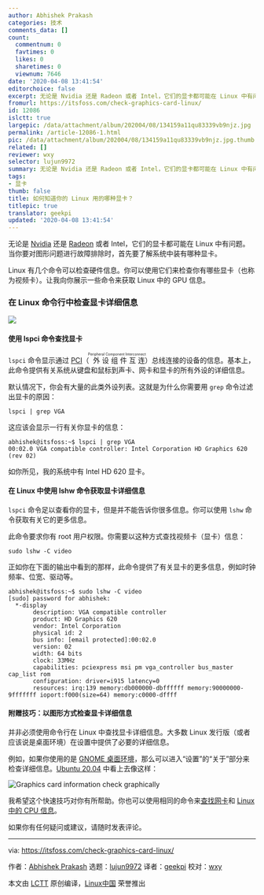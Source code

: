 ```yaml
---
author: Abhishek Prakash
categories: 技术
comments_data: []
count:
  commentnum: 0
  favtimes: 0
  likes: 0
  sharetimes: 0
  viewnum: 7646
date: '2020-04-08 13:41:54'
editorchoice: false
excerpt: 无论是 Nvidia 还是 Radeon 或者 Intel，它们的显卡都可能在 Linux 中有问题。当你要对图形问题进行故障排除时，首先要了解系统中装有哪种显卡。
fromurl: https://itsfoss.com/check-graphics-card-linux/
id: 12086
islctt: true
largepic: /data/attachment/album/202004/08/134159a11qu83339vb9njz.jpg
permalink: /article-12086-1.html
pic: /data/attachment/album/202004/08/134159a11qu83339vb9njz.jpg.thumb.jpg
related: []
reviewer: wxy
selector: lujun9972
summary: 无论是 Nvidia 还是 Radeon 或者 Intel，它们的显卡都可能在 Linux 中有问题。当你要对图形问题进行故障排除时，首先要了解系统中装有哪种显卡。
tags:
- 显卡
thumb: false
title: 如何知道你的 Linux 用的哪种显卡？
titlepic: true
translator: geekpi
updated: '2020-04-08 13:41:54'
---
```


无论是 [Nvidia](https://www.nvidia.com/en-us/) 还是 [Radeon](https://www.amd.com/en/graphics/radeon-rx-graphics) 或者 Intel，它们的显卡都可能在 Linux 中有问题。当你要对图形问题进行故障排除时，首先要了解系统中装有哪种显卡。


Linux 有几个命令可以检查硬件信息。你可以使用它们来检查你有哪些显卡（也称为视频卡）。让我向你展示一些命令来获取 Linux 中的 GPU 信息。


### 在 Linux 命令行中检查显卡详细信息


![](/data/attachment/album/202004/08/134159a11qu83339vb9njz.jpg)


#### 使用 lspci 命令查找显卡


`lspci` 命令显示通过 [PCI](https://en.wikipedia.org/wiki/Conventional_PCI)（<ruby> 外设组件互连 <rt>  Peripheral Component Interconnect </rt></ruby>）总线连接的设备的信息。基本上，此命令提供有关系统从键盘和鼠标到声卡、网卡和显卡的所有外设的详细信息。


默认情况下，你会有大量的此类外设列表。这就是为什么你需要用 `grep` 命令过滤出显卡的原因：



```
lspci | grep VGA
```

这应该会显示一行有关你显卡的信息：



```
abhishek@itsfoss:~$ lspci | grep VGA
00:02.0 VGA compatible controller: Intel Corporation HD Graphics 620 (rev 02)
```

如你所见，我的系统中有 Intel HD 620 显卡。


#### 在 Linux 中使用 lshw 命令获取显卡详细信息


`lspci` 命令足以查看你的显卡，但是并不能告诉你很多信息。你可以使用 `lshw` 命令获取有关它的更多信息。


此命令要求你有 root 用户权限。你需要以这种方式查找视频卡（显卡）信息：



```
sudo lshw -C video
```

正如你在下面的输出中看到的那样，此命令提供了有关显卡的更多信息，例如时钟频率、位宽、驱动等。



```
abhishek@itsfoss:~$ sudo lshw -C video
[sudo] password for abhishek:
  *-display
       description: VGA compatible controller
       product: HD Graphics 620
       vendor: Intel Corporation
       physical id: 2
       bus info: [email protected]:00:02.0
       version: 02
       width: 64 bits
       clock: 33MHz
       capabilities: pciexpress msi pm vga_controller bus_master cap_list rom
       configuration: driver=i915 latency=0
       resources: irq:139 memory:db000000-dbffffff memory:90000000-9fffffff ioport:f000(size=64) memory:c0000-dffff
```

#### 附赠技巧：以图形方式检查显卡详细信息


并非必须使用命令行在 Linux 中查找显卡详细信息。大多数 Linux 发行版（或者应该说是桌面环境）在设置中提供了必要的详细信息。


例如，如果你使用的是 [GNOME 桌面环境](https://www.gnome.org/)，那么可以进入“设置”的“关于”部分来检查详细信息。[Ubuntu 20.04](https://itsfoss.com/ubuntu-20-04-release-features/) 中看上去像这样：


![Graphics card information check graphically](/data/attachment/album/202004/08/134201mrreercwi8giff3p.jpg)


我希望这个快速技巧对你有所帮助。你也可以使用相同的命令来[查找网卡](https://itsfoss.com/find-network-adapter-ubuntu-linux/)和 [Linux 中的 CPU 信息](https://linuxhandbook.com/check-cpu-info-linux/)。


如果你有任何疑问或建议，请随时发表评论。




---


via: <https://itsfoss.com/check-graphics-card-linux/>


作者：[Abhishek Prakash](https://itsfoss.com/author/abhishek/) 选题：[lujun9972](https://github.com/lujun9972) 译者：[geekpi](https://github.com/geekpi) 校对：[wxy](https://github.com/wxy)


本文由 [LCTT](https://github.com/LCTT/TranslateProject) 原创编译，[Linux中国](https://linux.cn/) 荣誉推出